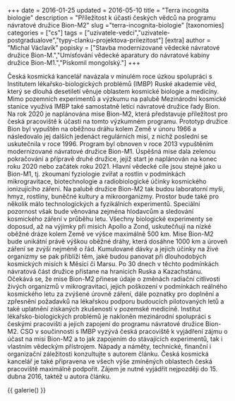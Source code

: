 +++
date = 2016-01-25
updated = 2016-05-10
title = "Terra incognita biologie"
description = "Příležitost k účasti českých vědců na programu návratové družice Bion-M2"
slug ="terra-incognita-biologie"
[taxonomies]
categories = ["cs"]
tags = ["uzivatele-vedci","uzivatele-postgradualove","typy-clanku-projektova-prilezitost"]
[extra]
author = "Michal Václavík"
popisky = ["Stavba modernizované vědecké návratové družice Bion-M.","Umísťování vědecké aparatury do návratové kabiny družice Bion-M1.","Pískomil mongolský."]
+++

Česká kosmická kancelář navázala v minulém roce úzkou spolupráci s Institutem lékařsko-biologických problémů (IMBP) Ruské akademie věd, který se dlouhá desetiletí věnuje oblastem kosmické biologie a medicíny. Mimo pozemních experimentů a výzkumu na palubě Mezinárodní kosmické stanice využívá IMBP také samostatně letící návratové družice řady Bion. Na rok 2020 je naplánována mise Bion-M2, která představuje příležitost pro česká pracoviště k účasti na tomto výzkumném programu. Prototyp družice Bion byl vypuštěn na oběžnou dráhu kolem Země v únoru 1966 a následovalo jej dalších jedenáct regulárních misí, z nichž poslední se uskutečnila v roce 1996. Program byl obnoven v roce 2013 vypuštěním modernizované návratové družice Bion-M1. Úspěšná mise dala zelenou pokračování a přípravě druhé družice, jejíž start je naplánován na konec roku 2020 nebo začátek roku 2021. Hlavní vědecké cíle jsou stejné jako u Bion-M1, tj. zkoumaní fyziologie zvířat a rostlin v podmínkách mikrogravitace, biotechnologie a radiobiologické účinky kosmického ionizujícího záření. Na palubě družice Bion-M2 tak budou laboratorní myši, hmyz, rostliny, buněčné kultury a mikroorganizmy. Prostor bude také pro několik málo technologických a fyzikálních experimentů. Speciální pozornost však bude věnována zejména hlodavcům a sledování kosmického záření v průběhu letu. Všechny biologické experimenty se doposud, až na výjimky při misích Apollo a Zond, uskutečňují na nízké oběžné dráze kolem Země ve výšce maximálně 500 km. Mise Bion-M2 bude unikátní právě výškou oběžné dráhy, která dosáhne 1000 km a úroveň záření se zvýší nejméně o řád. Kumulované dávky a jejich účinky na živé organizmy se pak přiblíží těm, jaké budou panovat při dlouhodobých kosmických misích k Měsíci či Marsu. Po 30 dnech v těchto podmínkách návratová část družice přistane na hranicích Ruska a Kazachstánu. Očekává se, že mise Bion-M2 přinese údaje o změnách radiační citlivosti živých organizmů v mikrogravitaci, jejich poškození v podmínkách reálného kosmického letu za zvýšené úrovně záření, dále poznatky pro doplnění a zpřesnění požadavků na lékařskou podporu budoucích pilotovaných letů a také uplatnění získaných zkušeností v pozemské medicíně. Institut lékařsko-biologických problémů je nakloněn mezinárodní spolupráci s českými pracovišti a jejich zapojení do programu návratové družice Bion-M2. CSO v součinnosti s IMBP vyzývá česká pracoviště k vyjádření zájmu o účast na misi Bion-M2 a to jak zapojením do stávajících experimentů, tak i vlastním vědeckým přístrojem. Nápady a náměty, technické, finanční i organizační záležitosti konzultujte s autorem článku. Česká kosmická kancelář je také připravena ve všech výše zmíněných oblastech česká pracoviště maximálně podpořit. Zájem je nutné vyjádřit nejpozději do 15. dubna 2016, taktéž u autora článku.

{{ galerie() }}
